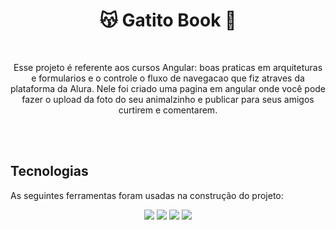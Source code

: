 <h1 align="center"> 😽 Gatito Book 📸 </h1>

<br />

<p align="center">Esse projeto é referente aos cursos Angular: boas praticas em arquiteturas e formularios e o controle o fluxo de navegacao que fiz atraves da plataforma da Alura. Nele foi criado uma pagina em angular onde você pode fazer o upload da foto do seu animalzinho e publicar para seus amigos curtirem e comentarem.</p>

<br />

<br />

##  Tecnologias

As seguintes ferramentas foram usadas na construção do projeto:

<p align="center">
    <img  src="https://img.shields.io/badge/-TypeScript-3178C6?&style=for-the-badge&logoColor=fff&logo=TypeScript&logoWidth=25"/>
  <img  src="https://img.shields.io/badge/angular-%23DD0031.svg?style=for-the-badge&logo=angular&logoColor=white"/>
  <img  src="https://img.shields.io/badge/html5-%23E34F26.svg?style=for-the-badge&logo=html5&logoColor=white"/>
  <img  src="https://img.shields.io/badge/css3-%231572B6.svg?style=for-the-badge&logo=css3&logoColor=white"/>

</p>

<br />

